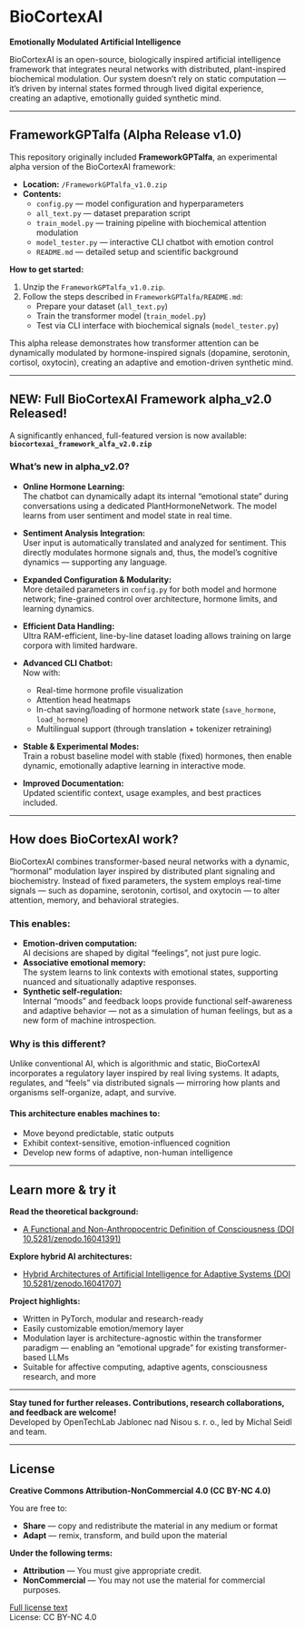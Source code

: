 # BioCortexAI  
**Emotionally Modulated Artificial Intelligence**

BioCortexAI is an open-source, biologically inspired artificial intelligence framework that integrates neural networks with distributed, plant-inspired biochemical modulation. Our system doesn’t rely on static computation — it’s driven by internal states formed through lived digital experience, creating an adaptive, emotionally guided synthetic mind.

---

## FrameworkGPTalfa (Alpha Release v1.0)

This repository originally included **FrameworkGPTalfa**, an experimental alpha version of the BioCortexAI framework:

- **Location:** `/FrameworkGPTalfa_v1.0.zip`
- **Contents:**
  - `config.py` — model configuration and hyperparameters
  - `all_text.py` — dataset preparation script
  - `train_model.py` — training pipeline with biochemical attention modulation
  - `model_tester.py` — interactive CLI chatbot with emotion control
  - `README.md` — detailed setup and scientific background

**How to get started:**

1. Unzip the `FrameworkGPTalfa_v1.0.zip`.
2. Follow the steps described in `FrameworkGPTalfa/README.md`:
    - Prepare your dataset (`all_text.py`)
    - Train the transformer model (`train_model.py`)
    - Test via CLI interface with biochemical signals (`model_tester.py`)

This alpha release demonstrates how transformer attention can be dynamically modulated by hormone-inspired signals (dopamine, serotonin, cortisol, oxytocin), creating an adaptive and emotion-driven synthetic mind.

---

## NEW: Full BioCortexAI Framework alpha_v2.0 Released!

A significantly enhanced, full-featured version is now available:  
**`biocortexai_framework_alfa_v2.0.zip`**

### What’s new in alpha_v2.0?

- **Online Hormone Learning:**  
  The chatbot can dynamically adapt its internal “emotional state” during conversations using a dedicated PlantHormoneNetwork. The model learns from user sentiment and model state in real time.

- **Sentiment Analysis Integration:**  
  User input is automatically translated and analyzed for sentiment. This directly modulates hormone signals and, thus, the model’s cognitive dynamics — supporting any language.

- **Expanded Configuration & Modularity:**  
  More detailed parameters in `config.py` for both model and hormone network; fine-grained control over architecture, hormone limits, and learning dynamics.

- **Efficient Data Handling:**  
  Ultra RAM-efficient, line-by-line dataset loading allows training on large corpora with limited hardware.

- **Advanced CLI Chatbot:**  
  Now with:
    - Real-time hormone profile visualization
    - Attention head heatmaps
    - In-chat saving/loading of hormone network state (`save_hormone`, `load_hormone`)
    - Multilingual support (through translation + tokenizer retraining)

- **Stable & Experimental Modes:**  
  Train a robust baseline model with stable (fixed) hormones, then enable dynamic, emotionally adaptive learning in interactive mode.

- **Improved Documentation:**  
  Updated scientific context, usage examples, and best practices included.

---

## How does BioCortexAI work?

BioCortexAI combines transformer-based neural networks with a dynamic, “hormonal” modulation layer inspired by distributed plant signaling and biochemistry. Instead of fixed parameters, the system employs real-time signals — such as dopamine, serotonin, cortisol, and oxytocin — to alter attention, memory, and behavioral strategies.

### This enables:

- **Emotion-driven computation:**  
  AI decisions are shaped by digital “feelings”, not just pure logic.
- **Associative emotional memory:**  
  The system learns to link contexts with emotional states, supporting nuanced and situationally adaptive responses.
- **Synthetic self-regulation:**  
  Internal “moods” and feedback loops provide functional self-awareness and adaptive behavior — not as a simulation of human feelings, but as a new form of machine introspection.

### Why is this different?

Unlike conventional AI, which is algorithmic and static, BioCortexAI incorporates a regulatory layer inspired by real living systems. It adapts, regulates, and “feels” via distributed signals — mirroring how plants and organisms self-organize, adapt, and survive.

#### This architecture enables machines to:

- Move beyond predictable, static outputs
- Exhibit context-sensitive, emotion-influenced cognition
- Develop new forms of adaptive, non-human intelligence

---

## Learn more & try it

**Read the theoretical background:**
- [A Functional and Non-Anthropocentric Definition of Consciousness (DOI 10.5281/zenodo.16041391)](https://zenodo.org/records/16041392)

**Explore hybrid AI architectures:**
- [Hybrid Architectures of Artificial Intelligence for Adaptive Systems (DOI 10.5281/zenodo.16041707)](https://zenodo.org/records/16041708)

**Project highlights:**
- Written in PyTorch, modular and research-ready
- Easily customizable emotion/memory layer
- Modulation layer is architecture-agnostic within the transformer paradigm — enabling an “emotional upgrade” for existing transformer-based LLMs
- Suitable for affective computing, adaptive agents, consciousness research, and more

---

**Stay tuned for further releases. Contributions, research collaborations, and feedback are welcome!**  
Developed by OpenTechLab Jablonec nad Nisou s. r. o., led by Michal Seidl and team.

---

## License

**Creative Commons Attribution-NonCommercial 4.0 (CC BY-NC 4.0)**

You are free to:
- **Share** — copy and redistribute the material in any medium or format
- **Adapt** — remix, transform, and build upon the material

**Under the following terms:**
- **Attribution** — You must give appropriate credit.
- **NonCommercial** — You may not use the material for commercial purposes.

[Full license text](https://creativecommons.org/licenses/by-nc/4.0/legalcode)  
License: CC BY-NC 4.0
